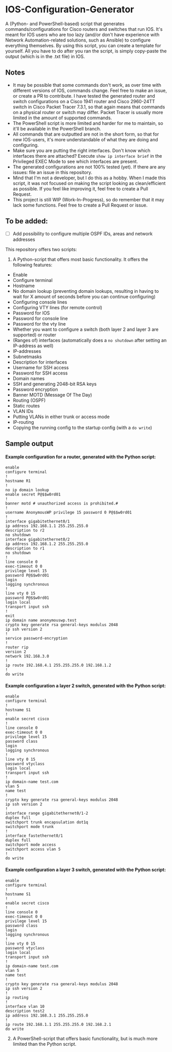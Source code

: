 # IOS-Configuration-Generator

 A (Python- and PowerShell-based) script that generates commands/configurations for Cisco routers and switches that run IOS. It's meant for IOS users who are too lazy (and/or don't have experience with Network Automation-related solutions, such as Ansible) to configure everything themselves. By using this script, you can create a template for yourself. All you have to do after you ran the script, is simply copy-paste the output (which is in the .txt file) in IOS.

## Notes
 
 - It may be possible that some commands don't work, as over time with different versions of IOS, commands change. Feel free to make an issue, or create a PR to contribute. I have tested the generated router and switch configurations on a Cisco 1941 router and Cisco 2960-24TT switch in Cisco Packet Tracer 7.3.1, so that again means that commands on a physical router or switch may differ. Packet Tracer is usually more limited in the amount of supported commands.
 - The PowerShell script is more limited and harder for me to maintain, so it'll be available in the PowerShell branch.
 - All commands that are outputted are not in the short form, so that for new IOS-users, it's more understandable of what they are doing and configuring.
 - Make sure you are putting the right interfaces. Don't know which interfaces there are attached? Execute `show ip interface brief` in the Privileged EXEC Mode to see which interfaces are present.
 - The generated configurations are not 100% tested (yet). If there are any issues: file an issue in this repository.
 - Mind that I'm not a developer, but I do this as a hobby. When I made this script, it was not focused on making the script looking as clean/efficient as possible. If you feel like improving it, feel free to create a Pull Request.
 - This project is still WIP (Work-In-Progress), so do remember that it may lack some functions. Feel free to create a Pull Request or issue.

## To be added:

 - [ ] Add possibility to configure multiple OSPF IDs, areas and network addresses

This repository offers two scripts:

1. A Python-script that offers most basic functionality. It offers the following features:

- Enable
- Configure terminal
- Hostname
- No domain lookup (preventing domain lookups, resulting in having to wait for X amount of seconds before you can continue configuring)
- Configuring console lines
- Configuring VTY lines (for remote control)
- Password for IOS
- Password for console line
- Password for the vty line
- Whether you want to configure a switch (both layer 2 and layer 3 are supported) or router
- (Ranges of) interfaces (automatically does a `no shutdown` after setting an IP-address as well)
- IP-addresses
- Subnetmasks
- Description for interfaces
- Username for SSH access
- Password for SSH access
- Domain names
- SSH and generating 2048-bit RSA keys
- Password encryption
- Banner MOTD (Message Of The Day)
- Routing (OSPF)
- Static routes
- VLAN IDs
- Putting VLANs in either trunk or access mode
- IP-routing
- Copying the running config to the startup config (with a `do write`)

## Sample output

#### Example configuration for a **router**, generated with the Python script:

```
enable
configure terminal
!
hostname R1
!
no ip domain lookup
enable secret P@$$w0rd01
!
banner motd # unauthorized access is prohibited.#
!
username AnonymousWP privilege 15 password 0 P@$$w0rd01
!
interface gigabitethernet0/1
ip address 192.168.1.1 255.255.255.0
description to r2
no shutdown
interface gigabitethernet0/2
ip address 192.168.1.2 255.255.255.0
description to r1
no shutdown
!
line console 0
exec-timeout 0 0
privilege level 15
password P@$$w0rd01
login
logging synchronous
!
line vty 0 15
password P@$$w0rd01
login local
transport input ssh
!
exit
ip domain name anonymouswp.test
crypto key generate rsa general-keys modulus 2048
ip ssh version 2
!
service password-encryption
!
router rip
version 2
network 192.168.3.0
!
ip route 192.168.4.1 255.255.255.0 192.168.1.2
!
do write
```

#### Example configuration **a layer 2 switch**, generated with the Python script:

```
enable
configure terminal
!
hostname S1
!
enable secret cisco
!
line console 0
exec-timeout 0 0
privilege level 15
password class
login
logging synchronous
!
line vty 0 15
password vtyclass
login local
transport input ssh
!
ip domain-name test.com
vlan 5
name test
!
crypto key generate rsa general-keys modulus 2048
ip ssh version 2
!
interface range gigabitethernet0/1-2
duplex full 
switchport trunk encapsulation dot1q 
switchport mode trunk 
!
interface fastethernet0/1
duplex full 
switchport mode access 
switchport access vlan 5
!
do write
```

#### Example configuration **a layer 3 switch**, generated with the Python script:

```
enable
configure terminal
!
hostname S1
!
enable secret cisco
!
line console 0
exec-timeout 0 0
privilege level 15
password class
login
logging synchronous
!
line vty 0 15
password vtyclass
login local
transport input ssh
!
ip domain-name test.com
vlan 5
name test
!
crypto key generate rsa general-keys modulus 2048
ip ssh version 2
!
ip routing 
!
interface vlan 10
description test2
ip address 192.168.3.1 255.255.255.0
!
ip route 192.168.1.1 255.255.255.0 192.168.2.1
do write
```

2. A PowerShell-script that offers basic functionality, but is much more limited than the Python script.

